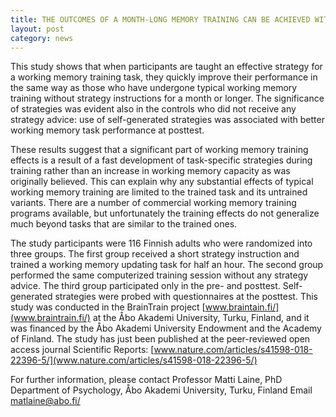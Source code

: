 ```yaml
---
title: THE OUTCOMES OF A MONTH-LONG MEMORY TRAINING CAN BE ACHIEVED WITH JUST HALF-AN-HOUR TRAINING IF THE STRATEGY IS RIGHT
layout: post
category: news
---
```



This study shows that when participants are taught an effective strategy for a working memory training task, they quickly improve their performance in the same way as those who have undergone typical working memory training without strategy instructions for a month or longer. The significance of strategies was evident also in the controls who did not receive any strategy advice: use of self-generated strategies was associated with better working memory task performance at posttest.


These results suggest that a significant part of working memory training effects is a result of a fast development of task-specific strategies during training rather than an increase in working memory capacity as was originally believed. This can explain why any substantial effects of typical working memory training are limited to the trained task and its untrained variants. There are a number of commercial working memory training programs available, but unfortunately the training effects do not generalize much beyond tasks that are similar to the trained ones.


The study participants were 116 Finnish adults who were randomized into three groups. The first group received a short strategy instruction and trained a working memory updating task for half an hour. The second group performed the same computerized training session without any strategy advice. The third group participated only in the pre- and posttest. Self-generated strategies were probed with questionnaires at the posttest. This study was conducted in the BrainTrain project [www.braintain.fi/](www.braintrain.fi/) at the Åbo Akademi University, Turku, Finland, and it was financed by the Åbo Akademi University Endowment and the Academy of Finland. The study has just been published at the peer-reviewed open access journal Scientific Reports: [www.nature.com/articles/s41598-018-22396-5/](www.nature.com/articles/s41598-018-22396-5/)


For further information, please contact
Professor Matti Laine, PhD
Department of Psychology, Åbo Akademi University, Turku, Finland
Email [matlaine@abo.fi/](matlaine@abo.fi/)
